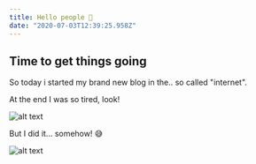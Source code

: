 ```yaml
---
title: Hello people 👋
date: "2020-07-03T12:39:25.958Z"
---
```


## Time to get things going

So today i started my brand new blog in the.. so called "internet".

At the end I was so tired, look!

![alt text](/images/blog/hello-people/snooze002.webp "Snoozing")

But I did it... somehow! 😅

![alt text](/images/blog/hello-people/snooze001.webp "Wake up")
